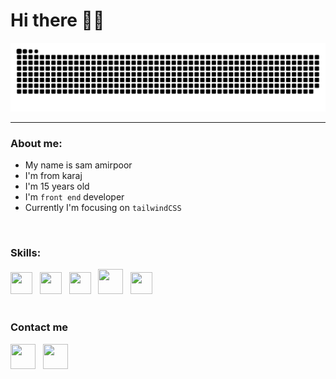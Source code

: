 # Hi there 👋🏻

<picture>
  <source
    media="(prefers-color-scheme: dark)"
    srcset="https://raw.githubusercontent.com/platane/snk/output/github-contribution-grid-snake-dark.svg"
  />
  <source
    media="(prefers-color-scheme: light)"
    srcset="https://raw.githubusercontent.com/platane/snk/output/github-contribution-grid-snake.svg"
  />
  <img
    alt="github contribution grid snake animation"
    src="https://raw.githubusercontent.com/platane/snk/output/github-contribution-grid-snake.svg"
  />
</picture>

<hr />

<h3>About me:</h3>

- My name is sam amirpoor
- I'm from karaj
- I'm 15 years old
- I'm `front end` developer
- Currently I'm focusing on `tailwindCSS`

<br />

<h3>Skills:</h3>
  
<div>
  <img src="https://img.icons8.com/?size=100&id=20909&format=png&color=000000" width="35px" height="35px" /> &nbsp;
  <img src="https://img.icons8.com/?size=100&id=21278&format=png&color=000000" width="35px" height="35px" /> &nbsp;
  <img src="https://img.icons8.com/?size=100&id=PXTY4q2Sq2lG&format=png&color=000000" width="35px" height="35px" /> &nbsp;
  <img src="https://img.icons8.com/?size=100&id=24895&format=png&color=000000" width="40px" height="40px" /> &nbsp;
  <img src="https://img.icons8.com/?size=100&id=9OGIyU8hrxW5&format=png&color=000000" width="35px" height="35px" /> &nbsp;
</div>
  

<br />

<h3>Contact me</h3>

<div>
  <a href="mailto:amirpoorDev@gmail.com"><img src="https://img.icons8.com/?size=100&id=P7UIlhbpWzZm&format=png&color=000000" width="40px" height="40px" /></a>
  &nbsp;
  <a href="https://t.me/samamirpoor"><img src="https://img.icons8.com/?size=100&id=oWiuH0jFiU0R&format=png&color=000000" width="40px" height="40px" /></a>
</div>
